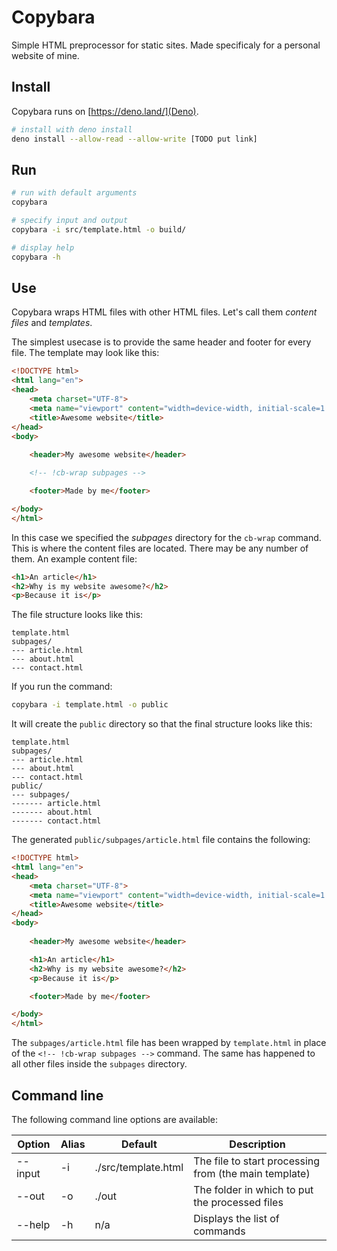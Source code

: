 # Copybara

Simple HTML preprocessor for static sites. Made specificaly for a personal website of mine.

## Install

Copybara runs on [https://deno.land/](Deno).

```bash
# install with deno install
deno install --allow-read --allow-write [TODO put link]
```

## Run

```bash
# run with default arguments
copybara

# specify input and output
copybara -i src/template.html -o build/

# display help
copybara -h
```

## Use

Copybara wraps HTML files with other HTML files. Let's call them _content files_ and _templates_.

The simplest usecase is to provide the same header and footer for every file. The template may look like this:

```html
<!DOCTYPE html>
<html lang="en">
<head>
    <meta charset="UTF-8">
    <meta name="viewport" content="width=device-width, initial-scale=1.0">
    <title>Awesome website</title>
</head>
<body>
    
    <header>My awesome website</header>

    <!-- !cb-wrap subpages -->

    <footer>Made by me</footer>

</body>
</html>
```

In this case we specified the _subpages_ directory for the `cb-wrap` command. This is where the content files are located. 
There may be any number of them. An example content file:

```html
<h1>An article</h1>
<h2>Why is my website awesome?</h2>
<p>Because it is</p>
```

The file structure looks like this:

```
template.html
subpages/
--- article.html
--- about.html
--- contact.html
```

If you run the command:

```bash
copybara -i template.html -o public
```

It will create the `public` directory so that the final structure looks like this:

```
template.html
subpages/
--- article.html
--- about.html
--- contact.html
public/
--- subpages/
------- article.html
------- about.html
------- contact.html
```

The generated `public/subpages/article.html` file contains the following:

```html
<!DOCTYPE html>
<html lang="en">
<head>
    <meta charset="UTF-8">
    <meta name="viewport" content="width=device-width, initial-scale=1.0">
    <title>Awesome website</title>
</head>
<body>
    
    <header>My awesome website</header>

    <h1>An article</h1>
    <h2>Why is my website awesome?</h2>
    <p>Because it is</p>

    <footer>Made by me</footer>

</body>
</html>
```

The `subpages/article.html` file has been wrapped by `template.html` in place of the `<!-- !cb-wrap subpages -->` command. 
The same has happened to all other files inside the `subpages` directory.

## Command line

The following command line options are available:

Option | Alias | Default | Description
--- | --- | --- | ---
--input | -i | ./src/template.html | The file to start processing from (the main template)
--out | -o | ./out | The folder in which to put the processed files
--help | -h | n/a | Displays the list of commands
